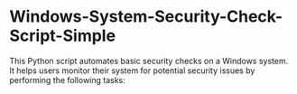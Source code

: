 # Windows-System-Security-Check-Script-Simple
This Python script automates basic security checks on a Windows system. It helps users monitor their system for potential security issues by performing the following tasks:
